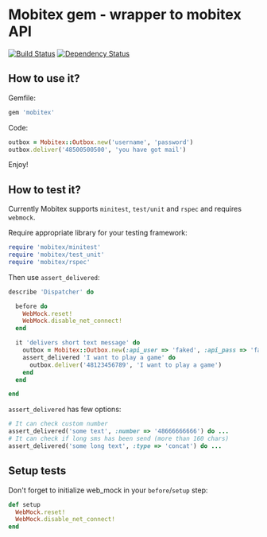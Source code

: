 Mobitex gem - wrapper to mobitex API
====================================

[![Build Status](https://secure.travis-ci.org/tjeden/smscenter.png)][travis]
[![Dependency Status](https://gemnasium.com/tjeden/smscenter.png?travis)][gemnasium]

[travis]: http://travis-ci.org/tjeden/smscenter
[gemnasium]: https://gemnasium.com/tjeden/smscenter


How to use it?
--------------

Gemfile:

``` ruby
gem 'mobitex'
``` 
    
Code:

``` ruby
outbox = Mobitex::Outbox.new('username', 'password')
outbox.deliver('48500500500', 'you have got mail')
```

Enjoy!

How to test it?
---------------

Currently Mobitex supports `minitest`, `test/unit` and `rspec` and requires `webmock`.

Require appropriate library for your testing framework:

``` ruby
require 'mobitex/minitest'
require 'mobitex/test_unit'
require 'mobitex/rspec'
```

Then use `assert_delivered`:

``` ruby
describe 'Dispatcher' do

  before do
    WebMock.reset!
    WebMock.disable_net_connect!
  end

  it 'delivers short text message' do
    outbox = Mobitex::Outbox.new(:api_user => 'faked', :api_pass => 'faked')
    assert_delivered 'I want to play a game' do
      outbox.deliver('48123456789', 'I want to play a game')
    end
  end

end
```
    
`assert_delivered` has few options:

``` ruby
# It can check custom number
assert_delivered('some text', :number => '48666666666') do ...
# It can check if long sms has been send (more than 160 chars)
assert_delivered('some long text', :type => 'concat') do ...
``` 
    
Setup tests
-----------

Don't forget to initialize web\_mock in your `before`/`setup` step:

``` ruby
def setup
  WebMock.reset!
  WebMock.disable_net_connect!
end
``` 
